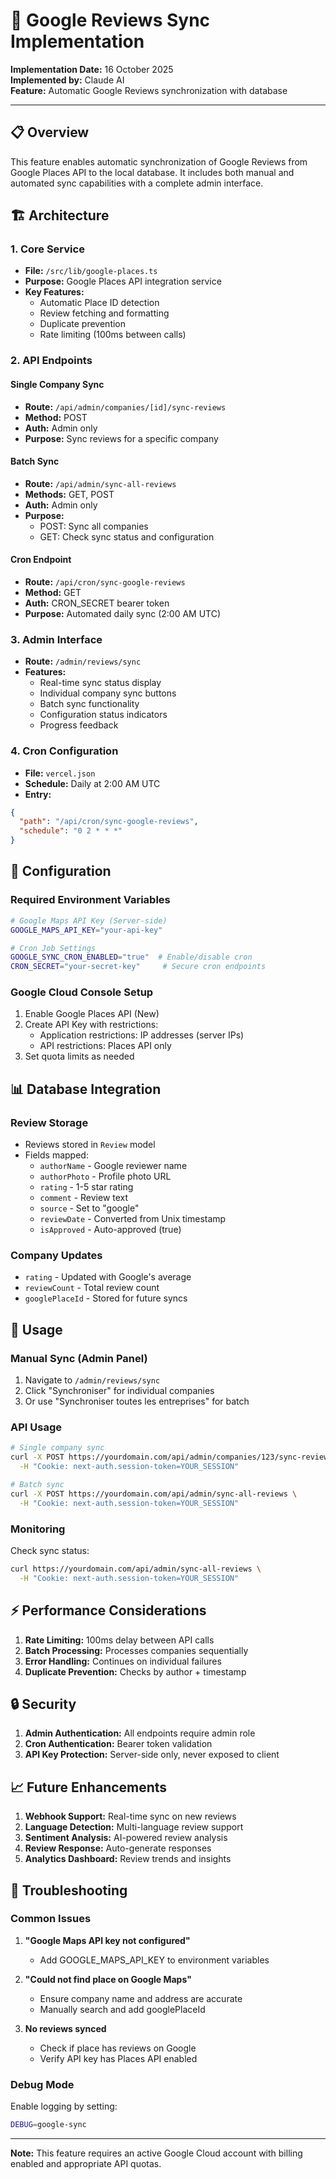 # 🔄 Google Reviews Sync Implementation

**Implementation Date:** 16 October 2025  
**Implemented by:** Claude AI  
**Feature:** Automatic Google Reviews synchronization with database

---

## 📋 Overview

This feature enables automatic synchronization of Google Reviews from Google Places API to the local database. It includes both manual and automated sync capabilities with a complete admin interface.

## 🏗️ Architecture

### 1. **Core Service**
- **File:** `/src/lib/google-places.ts`
- **Purpose:** Google Places API integration service
- **Key Features:**
  - Automatic Place ID detection
  - Review fetching and formatting
  - Duplicate prevention
  - Rate limiting (100ms between calls)

### 2. **API Endpoints**

#### Single Company Sync
- **Route:** `/api/admin/companies/[id]/sync-reviews`
- **Method:** POST
- **Auth:** Admin only
- **Purpose:** Sync reviews for a specific company

#### Batch Sync
- **Route:** `/api/admin/sync-all-reviews`
- **Methods:** GET, POST
- **Auth:** Admin only
- **Purpose:** 
  - POST: Sync all companies
  - GET: Check sync status and configuration

#### Cron Endpoint
- **Route:** `/api/cron/sync-google-reviews`
- **Method:** GET
- **Auth:** CRON_SECRET bearer token
- **Purpose:** Automated daily sync (2:00 AM UTC)

### 3. **Admin Interface**
- **Route:** `/admin/reviews/sync`
- **Features:**
  - Real-time sync status display
  - Individual company sync buttons
  - Batch sync functionality
  - Configuration status indicators
  - Progress feedback

### 4. **Cron Configuration**
- **File:** `vercel.json`
- **Schedule:** Daily at 2:00 AM UTC
- **Entry:**
```json
{
  "path": "/api/cron/sync-google-reviews",
  "schedule": "0 2 * * *"
}
```

## 🔧 Configuration

### Required Environment Variables

```bash
# Google Maps API Key (Server-side)
GOOGLE_MAPS_API_KEY="your-api-key"

# Cron Job Settings
GOOGLE_SYNC_CRON_ENABLED="true"  # Enable/disable cron
CRON_SECRET="your-secret-key"     # Secure cron endpoints
```

### Google Cloud Console Setup

1. Enable Google Places API (New)
2. Create API Key with restrictions:
   - Application restrictions: IP addresses (server IPs)
   - API restrictions: Places API only
3. Set quota limits as needed

## 📊 Database Integration

### Review Storage
- Reviews stored in `Review` model
- Fields mapped:
  - `authorName` - Google reviewer name
  - `authorPhoto` - Profile photo URL
  - `rating` - 1-5 star rating
  - `comment` - Review text
  - `source` - Set to "google"
  - `reviewDate` - Converted from Unix timestamp
  - `isApproved` - Auto-approved (true)

### Company Updates
- `rating` - Updated with Google's average
- `reviewCount` - Total review count
- `googlePlaceId` - Stored for future syncs

## 🚀 Usage

### Manual Sync (Admin Panel)

1. Navigate to `/admin/reviews/sync`
2. Click "Synchroniser" for individual companies
3. Or use "Synchroniser toutes les entreprises" for batch

### API Usage

```bash
# Single company sync
curl -X POST https://yourdomain.com/api/admin/companies/123/sync-reviews \
  -H "Cookie: next-auth.session-token=YOUR_SESSION"

# Batch sync
curl -X POST https://yourdomain.com/api/admin/sync-all-reviews \
  -H "Cookie: next-auth.session-token=YOUR_SESSION"
```

### Monitoring

Check sync status:
```bash
curl https://yourdomain.com/api/admin/sync-all-reviews \
  -H "Cookie: next-auth.session-token=YOUR_SESSION"
```

## ⚡ Performance Considerations

1. **Rate Limiting:** 100ms delay between API calls
2. **Batch Processing:** Processes companies sequentially
3. **Error Handling:** Continues on individual failures
4. **Duplicate Prevention:** Checks by author + timestamp

## 🔒 Security

1. **Admin Authentication:** All endpoints require admin role
2. **Cron Authentication:** Bearer token validation
3. **API Key Protection:** Server-side only, never exposed to client

## 📈 Future Enhancements

1. **Webhook Support:** Real-time sync on new reviews
2. **Language Detection:** Multi-language review support
3. **Sentiment Analysis:** AI-powered review analysis
4. **Review Response:** Auto-generate responses
5. **Analytics Dashboard:** Review trends and insights

## 🐛 Troubleshooting

### Common Issues

1. **"Google Maps API key not configured"**
   - Add GOOGLE_MAPS_API_KEY to environment variables

2. **"Could not find place on Google Maps"**
   - Ensure company name and address are accurate
   - Manually search and add googlePlaceId

3. **No reviews synced**
   - Check if place has reviews on Google
   - Verify API key has Places API enabled

### Debug Mode

Enable logging by setting:
```bash
DEBUG=google-sync
```

---

**Note:** This feature requires an active Google Cloud account with billing enabled and appropriate API quotas.